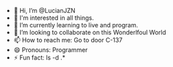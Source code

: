 - 👋 Hi, I’m @LucianJZN
- 👀 I'm interested in all things.
- 🌱 I’m currently learning to live and program.
- 💞️ I’m looking to collaborate on this Wonderlfoul World
- 📫 How to reach me: Go to door C-137
- 😄 Pronouns: Programmer
- ⚡ Fun fact: ls -d .*

<!---
LucianJZN/LucianJZN is a ✨ special ✨ repository because its `README.md` (this file) appears on your GitHub profile.
You can click the Preview link to take a look at your changes.
--->
